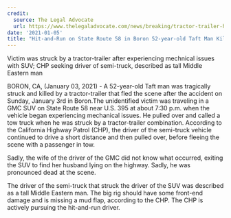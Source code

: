 ```yaml
---
credit:
  source: The Legal Advocate
  url: https://www.thelegaladvocate.com/news/breaking/tractor-trailer-hit-and-run-on-state-route-58-in-boron-52-year-old-taft-man-killed-jan-3
date: '2021-01-05'
title: "Hit-and-Run on State Route 58 in Boron 52-year-old Taft Man Killed"
---
```

Victim was struck by a tractor-trailer after experiencing mechnical issues with SUV; CHP seeking driver of semi-truck, described as tall Middle Eastern man

BORON, CA, (January 03, 2021) - A 52-year-old Taft man was tragically struck and killed by a tractor-trailer that fled the scene after the accident on Sunday, January 3rd in Boron.The unidentified victim was traveling in a GMC SUV on State Route 58 near U.S. 395 at about 7:30 p.m. when the vehicle began experiencing mechanical issues. He pulled over and called a tow truck when he was struck by a tractor-trailer combination. According to the California Highway Patrol (CHP), the driver of the semi-truck vehicle continued to drive a short distance and then pulled over, before fleeing the scene with a passenger in tow.

Sadly, the wife of the driver of the GMC did not know what occurred, exiting the SUV to find her husband lying on the highway. Sadly, he was pronounced dead at the scene.

The driver of the semi-truck that struck the driver of the SUV was described as a tall Middle Eastern man. The big rig should have some front-end damage and is missing a mud flap, according to the CHP. The CHP is actively pursuing the hit-and-run driver.
